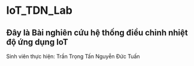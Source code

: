 # IoT_TDN_Lab
## Đây là Bài nghiên cứu hệ thống điều chỉnh nhiệt độ ứng dụng IoT
Sinh viên thực hiện:
Trần Trọng Tấn
Nguyễn Đức Tuấn
